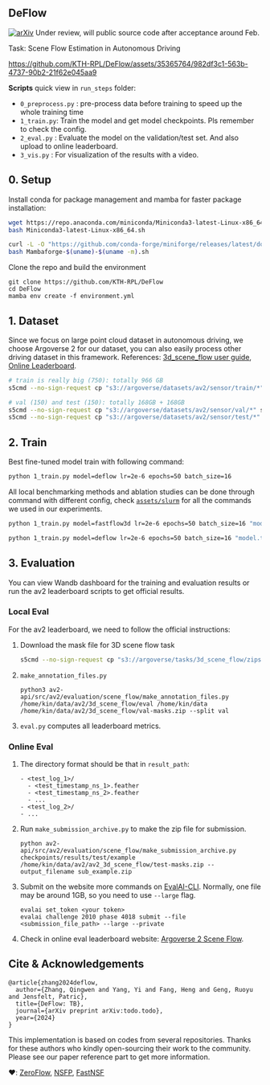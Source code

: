 DeFlow 
---

[![arXiv](https://img.shields.io/badge/arXiv-TODO.TODO-b31b1b.svg)](https://arxiv.org/abs/TODO.TODO) 
Under review, will public source code after acceptance around Feb.

Task: Scene Flow Estimation in Autonomous Driving

https://github.com/KTH-RPL/DeFlow/assets/35365764/982df3c1-563b-4737-90b2-21f62e045aa9

**Scripts** quick view in `run_steps` folder:

- `0_preprocess.py` : pre-process data before training to speed up the whole training time
- `1_train.py`: Train the model and get model checkpoints. Pls remember to check the config.
- `2_eval.py` : Evaluate the model on the validation/test set. And also upload to online leaderboard.
- `3_vis.py` : For visualization of the results with a video.

## 0. Setup

Install conda for package management and mamba for faster package installation:
```bash
wget https://repo.anaconda.com/miniconda/Miniconda3-latest-Linux-x86_64.sh
bash Miniconda3-latest-Linux-x86_64.sh

curl -L -O "https://github.com/conda-forge/miniforge/releases/latest/download/Mambaforge-$(uname)-$(uname -m).sh"
bash Mambaforge-$(uname)-$(uname -m).sh
```

Clone the repo and build the environment
```
git clone https://github.com/KTH-RPL/DeFlow
cd DeFlow
mamba env create -f environment.yml
```

## 1. Dataset

Since we focus on large point cloud dataset in autonomous driving, we choose Argoverse 2 for our dataset, you can also easily process other driving dataset in this framework. References: [3d_scene_flow user guide](https://argoverse.github.io/user-guide/tasks/3d_scene_flow.html), [Online Leaderboard](https://eval.ai/web/challenges/challenge-page/2010/evaluation).

```bash
# train is really big (750): totally 966 GB
s5cmd --no-sign-request cp "s3://argoverse/datasets/av2/sensor/train/*" sensor/train

# val (150) and test (150): totally 168GB + 168GB
s5cmd --no-sign-request cp "s3://argoverse/datasets/av2/sensor/val/*" sensor/val
s5cmd --no-sign-request cp "s3://argoverse/datasets/av2/sensor/test/*" sensor/test
```

## 2. Train

Best fine-tuned model train with following command:
```bash
python 1_train.py model=deflow lr=2e-6 epochs=50 batch_size=16
```

All local benchmarking methods and ablation studies can be done through command with different config, check [`assets/slurm`](assets/slurm) for all the commands we used in our experiments.

```bash
python 1_train.py model=fastflow3d lr=2e-6 epochs=50 batch_size=16 "model.target.TB=TB"

python 1_train.py model=deflow lr=2e-6 epochs=50 batch_size=16 "model.target.TB=TB"
```

## 3. Evaluation

You can view Wandb dashboard for the training and evaluation results or run the av2 leaderboard scripts to get official results.

### Local Eval
For the av2 leaderboard, we need to follow the official instructions:

1. Download the mask file for 3D scene flow task
    ```bash
    s5cmd --no-sign-request cp "s3://argoverse/tasks/3d_scene_flow/zips/*" .
    ```
2. `make_annotation_files.py`
    ```
    python3 av2-api/src/av2/evaluation/scene_flow/make_annotation_files.py /home/kin/data/av2/3d_scene_flow/eval /home/kin/data /home/kin/data/av2/3d_scene_flow/val-masks.zip --split val
    ```
3. `eval.py` computes all leaderboard metrics.


### Online Eval

1. The directory format should be that in `result_path`:
    ```
    - <test_log_1>/
      - <test_timestamp_ns_1>.feather
      - <test_timestamp_ns_2>.feather
      - ...
    - <test_log_2>/
    - ...
    ```

2. Run `make_submission_archive.py` to make the zip file for submission.
    ```
    python av2-api/src/av2/evaluation/scene_flow/make_submission_archive.py checkpoints/results/test/example /home/kin/data/av2/av2_3d_scene_flow/test-masks.zip --output_filename sub_example.zip
    ```

3. Submit on the website more commands on [EvalAI-CLI](https://cli.eval.ai/). Normally, one file may be around 1GB, so you need to use `--large` flag.
    ```
    evalai set_token <your token>
    evalai challenge 2010 phase 4018 submit --file <submission_file_path> --large --private
    ```
4. Check in online eval leaderboard website: [Argoverse 2 Scene Flow](https://eval.ai/web/challenges/challenge-page/2010/leaderboard/4759).

## Cite & Acknowledgements

```
@article{zhang2024deflow,
  author={Zhang, Qingwen and Yang, Yi and Fang, Heng and Geng, Ruoyu and Jensfelt, Patric},
  title={DeFlow: TB},
  journal={arXiv preprint arXiv:todo.todo},
  year={2024}
}
```

This implementation is based on codes from several repositories. Thanks for these authors who kindly open-sourcing their work to the community. Please see our paper reference part to get more information.

❤️: [ZeroFlow](https://github.com/kylevedder/zeroflow), [NSFP](https://github.com/Lilac-Lee/Neural_Scene_Flow_Prior), [FastNSF](https://github.com/Lilac-Lee/FastNSF)
